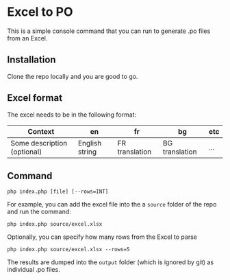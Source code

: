 # Excel to PO

This is a simple console command that you can run to generate .po files from an Excel.

## Installation

Clone the repo locally and you are good to go.

## Excel format

The excel needs to be in the following format:

| Context                     | en             | fr             | bg             | etc |
|-----------------------------|----------------|----------------|----------------|-----|
| Some description (optional) | English string | FR translation | BG translation | ... |

## Command

```
php index.php [file] [--rows=INT]
```

For example, you can add the excel file into the a `source` folder of the repo and run the command:

```
php index.php source/excel.xlsx
```

Optionally, you can specify how many rows from the Excel to parse

```
php index.php source/excel.xlsx --rows=5
```

The results are dumped into the `output` folder (which is ignored by git) as individual .po files.